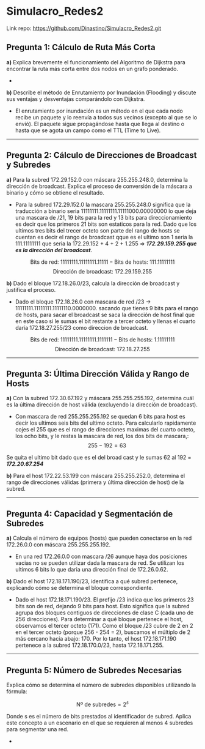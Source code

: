 # Simulacro_Redes2

Link repo: https://github.com/Dinastino/Simulacro_Redes2.git

## Pregunta 1: Cálculo de Ruta Más Corta
**a)**  Explica brevemente el funcionamiento del Algoritmo de Dijkstra para encontrar la ruta más corta entre dos nodos en un grafo ponderado.

- 

**b)**  Describe el método de Enrutamiento por Inundación (Flooding) y discute sus ventajas y desventajas comparándolo con Dijkstra.

- El enrutamiento por inundación es un método en el que cada nodo recibe un paquete y lo reenvía a todos sus vecinos (excepto al que se lo envió). El paquete sigue propagándose hasta que llega al destino o hasta que se agota un campo como el TTL (Time to Live).

--- 
## Pregunta 2: Cálculo de Direcciones de Broadcast y Subredes
**a)** Para la subred 172.29.152.0 con máscara 255.255.248.0, determina la dirección de broadcast. Explica el proceso de conversión de la máscara a binario y cómo se obtiene el resultado.
- Para la subred 172.29.152.0 la mascara 255.255.248.0 significa que la traducción a binario seria 11111111.11111111.11111000.00000000 lo que deja una mascara de /21, 19 bits para la red y 13 bits para direccionamiento es decir que los primeros 21 bits son estaticos para la red. Dado que los ultimos tres bits del trecer octeto son parte del rango de hosts se cuentan es decir el rango de broadcast qque es el ultimo son 1 seria la 111.11111111 que seria la 172.29.152 + 4 + 2 + 1.255 => ***172.29.159.255 que es la dirección del broadcast***.

$$\text{Bits de red: }11111111.11111111.11111-\text{Bits de hosts: }111.11111111$$
$$\text{Dirección de broadcast: }172.29.159.255$$


**b)** Dado el bloque 172.18.26.0/23, calcula la dirección de broadcast y justifica el proceso.

- Dado el bloque 172.18.26.0 con mascara de red /23 -> 11111111.11111111.11111110.0000000. sacando que tienes 9 bits para el rango de hosts, para sacar el broadcast se saca la dirección de host final que en este caso si le sumas el bit restante a tercer octeto y llenas el cuarto daría 172.18.27.255/23 como direccion de broadcast.

$$\text{Bits de red: }11111111.11111111.1111111-\text{Bits de hosts: }1.11111111$$
$$\text{Dirección de broadcast: }172.18.27.255$$


---
## Pregunta 3: Última Dirección Válida y Rango de Hosts
**a)** Con la subred 172.30.67.192 y máscara 255.255.255.192, determina cuál es la última dirección de host válida (excluyendo la dirección de broadcast).
- Con mascara de red 255.255.255.192 se quedan 6 bits para host es decir los ultimos seis bits del ultimo octeto. Para calcularlo rapidamente cojes el 255 que es el rango de direcciones maximas del cuarto octeto, los ocho bits, y le restas la mascara de red, los dos bits de mascara,:
$$255 - 192 = 63$$

Se quita el ultimo bit dado que es el del broad cast y le sumas 62 al 192 = ***172.20.67.254***

**b)** Para el host 172.22.53.199 con máscara 255.255.252.0, determina el rango de direcciones válidas (primera y última dirección de host) de la subred.

---
## Pregunta 4: Capacidad y Segmentación de Subredes

**a)** Calcula el número de equipos (hosts) que pueden conectarse en la red 172.26.0.0 con máscara 255.255.255.192.
- En una red 172.26.0.0 con mascara /26 aunque haya dos posiciones vacias no se pueden utilizar dada la mascara de red. Se utilizan los ultimos 6 bits lo que daria una dirección final de 172.26.0.62.  

**b)** Dado el host 172.18.171.190/23, identifica a qué subred pertenece, explicando cómo se determina el bloque correspondiente.

- Dado el host 172.18.171.190/23. El prefijo /23 indica que los primeros 23 bits son de red, dejando 9 bits para host. Esto significa que la subred agrupa dos bloques contiguos de direcciones de clase C (cada uno de 256 direcciones). Para determinar a qué bloque pertenece el host, observamos el tercer octeto (171). Como el bloque /23 cubre de 2 en 2 en el tercer octeto (porque 256 - 254 = 2), buscamos el múltiplo de 2 más cercano hacia abajo: 170. Por lo tanto, el host 172.18.171.190 pertenece a la subred 172.18.170.0/23,  hasta 172.18.171.255.

---

## Pregunta 5: Número de Subredes Necesarias
Explica cómo se determina el número de subredes disponibles utilizando la fórmula:

$$\text{Nº de subredes} = 2^s$$

Donde s es el número de bits prestados al identificador de subred. Aplica este concepto a un escenario en el que se requieren al menos 4 subredes para segmentar una red.

- 

